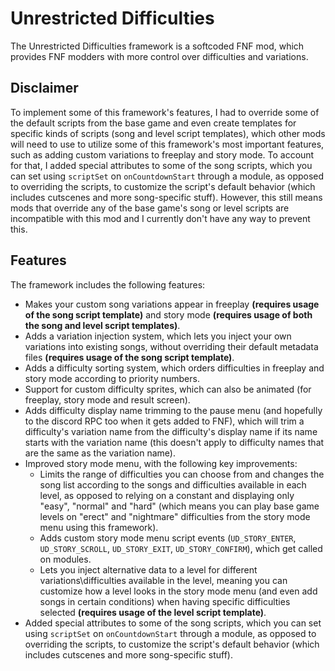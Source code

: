 # Unrestricted Difficulties

The Unrestricted Difficulties framework is a softcoded FNF mod, which provides FNF modders with more control over difficulties and variations.

## Disclaimer

To implement some of this framework's features, I had to override some of the default scripts from the base game and even create templates for specific kinds of scripts (song and level script templates), which other mods will need to use to utilize some of this framework's most important features, such as adding custom variations to freeplay and story mode. To account for that, I added special attributes to some of the song scripts, which you can set using `scriptSet` on `onCountdownStart` through a module, as opposed to overriding the scripts, to customize the script's default behavior (which includes cutscenes and more song-specific stuff). However, this still means mods that override any of the base game's song or level scripts are incompatible with this mod and I currently don't have any way to prevent this.

## Features

The framework includes the following features:
- Makes your custom song variations appear in freeplay **(requires usage of the song script template)** and story mode **(requires usage of both the song and level script templates)**.
- Adds a variation injection system, which lets you inject your own variations into existing songs, without overriding their default metadata files **(requires usage of the song script template)**.
- Adds a difficulty sorting system, which orders difficulties in freeplay and story mode according to priority numbers.
- Support for custom difficulty sprites, which can also be animated (for freeplay, story mode and result screen).
- Adds difficulty display name trimming to the pause menu (and hopefully to the discord RPC too when it gets added to FNF), which will trim a difficulty's variation name from the difficulty's display name if its name starts with the variation name (this doesn't apply to difficulty names that are the same as the variation name).
- Improved story mode menu, with the following key improvements:
  - Limits the range of difficulties you can choose from and changes the song list according to the songs and difficulties available in each level, as opposed to relying on a constant and displaying only "easy", "normal" and "hard" (which means you can play base game levels on "erect" and "nightmare" difficulties from the story mode menu using this framework).
  - Adds custom story mode menu script events (`UD_STORY_ENTER`, `UD_STORY_SCROLL`, `UD_STORY_EXIT`, `UD_STORY_CONFIRM`), which get called on modules.
  - Lets you inject alternative data to a level for different variations\difficulties available in the level, meaning you can customize how a level looks in the story mode menu (and even add songs in certain conditions) when having specific difficulties selected **(requires usage of the level script template)**.
- Added special attributes to some of the song scripts, which you can set using `scriptSet` on `onCountdownStart` through a module, as opposed to overriding the scripts, to customize the script's default behavior (which includes cutscenes and more song-specific stuff).
